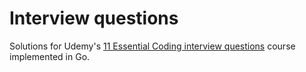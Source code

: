 # Interview questions

Solutions for Udemy's [11 Essential Coding interview questions](https://www.udemy.com/11-essential-coding-interview-questions/) course implemented in Go.